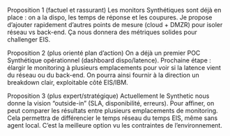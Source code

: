 Proposition 1 (factuel et rassurant)
Les monitors Synthétiques sont déjà en place : on a la dispo, les temps de réponse et les coupures. Je propose d’ajouter rapidement d’autres points de mesure (cloud + DMZR) pour isoler réseau vs back-end. Ça nous donnera des métriques solides pour challenger EIS.

Proposition 2 (plus orienté plan d’action)
On a déjà un premier POC Synthétique opérationnel (dashboard dispo/latence). Prochaine étape : élargir le monitoring à plusieurs emplacements pour voir si la latence vient du réseau ou du back-end. On pourra ainsi fournir à la direction un breakdown clair, exploitable côté EIS/IBM.

Proposition 3 (plus expert/stratégique)
Actuellement le Synthetic nous donne la vision “outside-in” (SLA, disponibilité, erreurs). Pour affiner, on peut comparer les résultats entre plusieurs emplacements de monitoring. Cela permettra de différencier le temps réseau du temps EIS, même sans agent local. C’est la meilleure option vu les contraintes de l’environnement.
